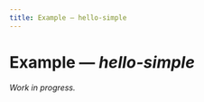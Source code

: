 ```yaml
---
title: Example — hello-simple
---
```



Example — _hello-simple_
========================

_Work in progress._
